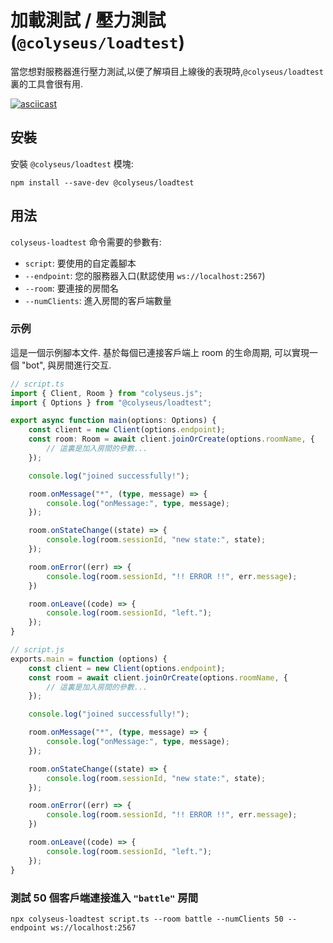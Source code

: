 # 加載測試 / 壓力測試 (`@colyseus/loadtest`)

當您想對服務器進行壓力測試,以便了解項目上線後的表現時,`@colyseus/loadtest` 裏的工具會很有用.

[![asciicast](https://asciinema.org/a/229378.svg)](https://asciinema.org/a/229378)

## 安裝

安裝 `@colyseus/loadtest` 模塊:

```
npm install --save-dev @colyseus/loadtest
```

## 用法

`colyseus-loadtest` 命令需要的參數有:

- `script`: 要使用的自定義腳本
- `--endpoint`: 您的服務器入口(默認使用 `ws://localhost:2567`)
- `--room`: 要連接的房間名
- `--numClients`: 進入房間的客戶端數量

### 示例

這是一個示例腳本文件. 基於每個已連接客戶端上 room 的生命周期, 可以實現一個 "bot", 與房間進行交互.

```typescript fct_label="TypeScript"
// script.ts
import { Client, Room } from "colyseus.js";
import { Options } from "@colyseus/loadtest";

export async function main(options: Options) {
    const client = new Client(options.endpoint);
    const room: Room = await client.joinOrCreate(options.roomName, {
        // 這裏是加入房間的參數...
    });

    console.log("joined successfully!");

    room.onMessage("*", (type, message) => {
        console.log("onMessage:", type, message);
    });

    room.onStateChange((state) => {
        console.log(room.sessionId, "new state:", state);
    });

    room.onError((err) => {
        console.log(room.sessionId, "!! ERROR !!", err.message);
    })

    room.onLeave((code) => {
        console.log(room.sessionId, "left.");
    });
}
```

```typescript fct_label="JavaScript"
// script.js
exports.main = function (options) {
    const client = new Client(options.endpoint);
    const room = await client.joinOrCreate(options.roomName, {
        // 這裏是加入房間的參數...
    });

    console.log("joined successfully!");

    room.onMessage("*", (type, message) => {
        console.log("onMessage:", type, message);
    });

    room.onStateChange((state) => {
        console.log(room.sessionId, "new state:", state);
    });

    room.onError((err) => {
        console.log(room.sessionId, "!! ERROR !!", err.message);
    })

    room.onLeave((code) => {
        console.log(room.sessionId, "left.");
    });
}
```

### 測試 50 個客戶端連接進入 `"battle"` 房間

```
npx colyseus-loadtest script.ts --room battle --numClients 50 --endpoint ws://localhost:2567
```